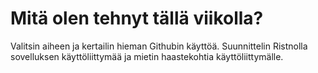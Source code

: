 <h1> Mitä olen tehnyt tällä viikolla? </h1>
Valitsin aiheen ja kertailin hieman Githubin käyttöä. Suunnittelin Ristnolla sovelluksen käyttöliittymää ja mietin haastekohtia käyttöliittymälle. 
